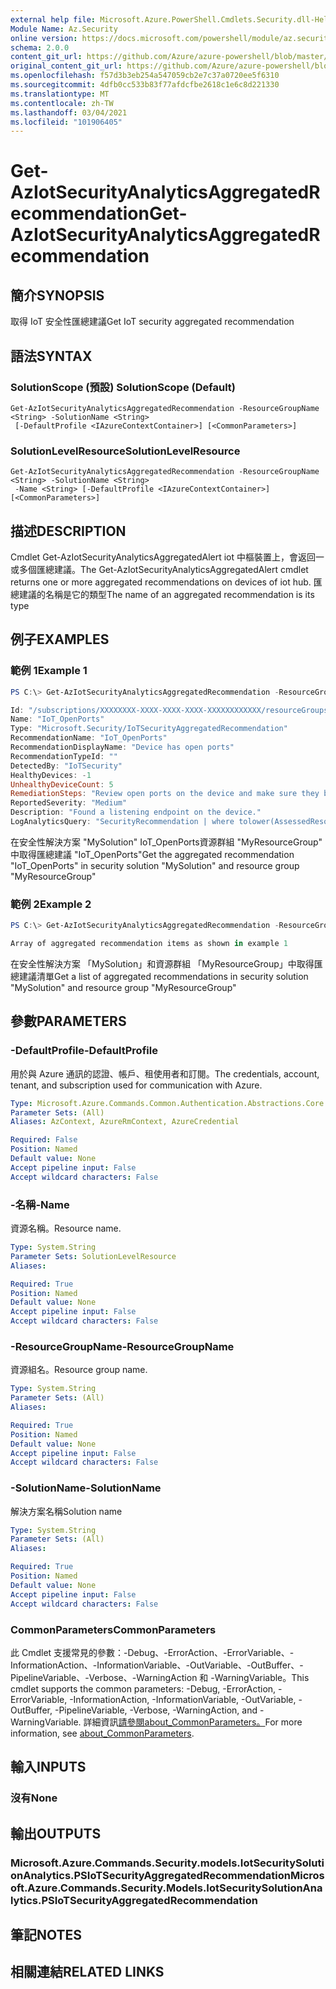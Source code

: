 ```yaml
---
external help file: Microsoft.Azure.PowerShell.Cmdlets.Security.dll-Help.xml
Module Name: Az.Security
online version: https://docs.microsoft.com/powershell/module/az.security/Get-AzIotSecurityAnalyticsAggregatedRecommendation
schema: 2.0.0
content_git_url: https://github.com/Azure/azure-powershell/blob/master/src/Security/Security/help/Get-AzIotSecurityAnalyticsAggregatedRecommendation.md
original_content_git_url: https://github.com/Azure/azure-powershell/blob/master/src/Security/Security/help/Get-AzIotSecurityAnalyticsAggregatedRecommendation.md
ms.openlocfilehash: f57d3b3eb254a547059cb2e7c37a0720ee5f6310
ms.sourcegitcommit: 4dfb0cc533b83f77afdcfbe2618c1e6c8d221330
ms.translationtype: MT
ms.contentlocale: zh-TW
ms.lasthandoff: 03/04/2021
ms.locfileid: "101906405"
---
```

# <span data-ttu-id="f2793-101">Get-AzIotSecurityAnalyticsAggregatedRecommendation</span><span class="sxs-lookup"><span data-stu-id="f2793-101">Get-AzIotSecurityAnalyticsAggregatedRecommendation</span></span>

## <span data-ttu-id="f2793-102">簡介</span><span class="sxs-lookup"><span data-stu-id="f2793-102">SYNOPSIS</span></span>
<span data-ttu-id="f2793-103">取得 IoT 安全性匯總建議</span><span class="sxs-lookup"><span data-stu-id="f2793-103">Get IoT security aggregated recommendation</span></span>

## <span data-ttu-id="f2793-104">語法</span><span class="sxs-lookup"><span data-stu-id="f2793-104">SYNTAX</span></span>

### <span data-ttu-id="f2793-105">SolutionScope (預設) </span><span class="sxs-lookup"><span data-stu-id="f2793-105">SolutionScope (Default)</span></span>
```
Get-AzIotSecurityAnalyticsAggregatedRecommendation -ResourceGroupName <String> -SolutionName <String>
 [-DefaultProfile <IAzureContextContainer>] [<CommonParameters>]
```

### <span data-ttu-id="f2793-106">SolutionLevelResource</span><span class="sxs-lookup"><span data-stu-id="f2793-106">SolutionLevelResource</span></span>
```
Get-AzIotSecurityAnalyticsAggregatedRecommendation -ResourceGroupName <String> -SolutionName <String>
 -Name <String> [-DefaultProfile <IAzureContextContainer>] [<CommonParameters>]
```

## <span data-ttu-id="f2793-107">描述</span><span class="sxs-lookup"><span data-stu-id="f2793-107">DESCRIPTION</span></span>
<span data-ttu-id="f2793-108">Cmdlet Get-AzIotSecurityAnalyticsAggregatedAlert iot 中樞裝置上，會返回一或多個匯總建議。</span><span class="sxs-lookup"><span data-stu-id="f2793-108">The Get-AzIotSecurityAnalyticsAggregatedAlert cmdlet returns one or more aggregated recommendations on devices of iot hub.</span></span> <span data-ttu-id="f2793-109">匯總建議的名稱是它的類型</span><span class="sxs-lookup"><span data-stu-id="f2793-109">The name of an aggregated recommendation is its type</span></span>

## <span data-ttu-id="f2793-110">例子</span><span class="sxs-lookup"><span data-stu-id="f2793-110">EXAMPLES</span></span>

### <span data-ttu-id="f2793-111">範例 1</span><span class="sxs-lookup"><span data-stu-id="f2793-111">Example 1</span></span>
```powershell
PS C:\> Get-AzIotSecurityAnalyticsAggregatedRecommendation -ResourceGroupName "MyResourceGroup" -SolutionName "MySolution" -Name IoT_OpenPorts

Id: "/subscriptions/XXXXXXXX-XXXX-XXXX-XXXX-XXXXXXXXXXXX/resourceGroups/MyResourceGroup/providers/Microsoft.Security/iotSecuritySolutions/MySolution/analyticsModels/default/aggregatedRecommendations/IoT_OpenPorts"
Name: "IoT_OpenPorts"
Type: "Microsoft.Security/IoTSecurityAggregatedRecommendation"
RecommendationName: "IoT_OpenPorts"
RecommendationDisplayName: "Device has open ports"
RecommendationTypeId: ""
DetectedBy: "IoTSecurity"
HealthyDevices: -1
UnhealthyDeviceCount: 5
RemediationSteps: "Review open ports on the device and make sure they belong to legitimate and necessary processes for the device to function correctly."
ReportedSeverity: "Medium"
Description: "Found a listening endpoint on the device."
LogAnalyticsQuery: "SecurityRecommendation | where tolower(AssessedResourceId) == tolower('/subscriptions/075423e9-7d33-4166-8bdf-3920b04e3735/resourcegroups/iot-hub-demo/providers/microsoft.devices/iothubs/ascforiot-demo') and tolower(RecommendationName) == tolower('IoT_OpenPorts') and TimeGenerated  < now()"
```

<span data-ttu-id="f2793-112">在安全性解決方案 "MySolution" IoT_OpenPorts資源群組 "MyResourceGroup" 中取得匯總建議 "IoT_OpenPorts"</span><span class="sxs-lookup"><span data-stu-id="f2793-112">Get the aggregated recommendation "IoT_OpenPorts" in security solution "MySolution" and resource group "MyResourceGroup"</span></span>

### <span data-ttu-id="f2793-113">範例 2</span><span class="sxs-lookup"><span data-stu-id="f2793-113">Example 2</span></span>
```powershell
PS C:\> Get-AzIotSecurityAnalyticsAggregatedRecommendation -ResourceGroupName "MyResourceGroup" -SolutionName "MySolution"

Array of aggregated recommendation items as shown in example 1
```

<span data-ttu-id="f2793-114">在安全性解決方案 「MySolution」和資源群組 「MyResourceGroup」中取得匯總建議清單</span><span class="sxs-lookup"><span data-stu-id="f2793-114">Get a list of aggregated recommendations in security solution "MySolution" and resource group "MyResourceGroup"</span></span>

## <span data-ttu-id="f2793-115">參數</span><span class="sxs-lookup"><span data-stu-id="f2793-115">PARAMETERS</span></span>

### <span data-ttu-id="f2793-116">-DefaultProfile</span><span class="sxs-lookup"><span data-stu-id="f2793-116">-DefaultProfile</span></span>
<span data-ttu-id="f2793-117">用於與 Azure 通訊的認證、帳戶、租使用者和訂閱。</span><span class="sxs-lookup"><span data-stu-id="f2793-117">The credentials, account, tenant, and subscription used for communication with Azure.</span></span>

```yaml
Type: Microsoft.Azure.Commands.Common.Authentication.Abstractions.Core.IAzureContextContainer
Parameter Sets: (All)
Aliases: AzContext, AzureRmContext, AzureCredential

Required: False
Position: Named
Default value: None
Accept pipeline input: False
Accept wildcard characters: False
```

### <span data-ttu-id="f2793-118">-名稱</span><span class="sxs-lookup"><span data-stu-id="f2793-118">-Name</span></span>
<span data-ttu-id="f2793-119">資源名稱。</span><span class="sxs-lookup"><span data-stu-id="f2793-119">Resource name.</span></span>

```yaml
Type: System.String
Parameter Sets: SolutionLevelResource
Aliases:

Required: True
Position: Named
Default value: None
Accept pipeline input: False
Accept wildcard characters: False
```

### <span data-ttu-id="f2793-120">-ResourceGroupName</span><span class="sxs-lookup"><span data-stu-id="f2793-120">-ResourceGroupName</span></span>
<span data-ttu-id="f2793-121">資源組名。</span><span class="sxs-lookup"><span data-stu-id="f2793-121">Resource group name.</span></span>

```yaml
Type: System.String
Parameter Sets: (All)
Aliases:

Required: True
Position: Named
Default value: None
Accept pipeline input: False
Accept wildcard characters: False
```

### <span data-ttu-id="f2793-122">-SolutionName</span><span class="sxs-lookup"><span data-stu-id="f2793-122">-SolutionName</span></span>
<span data-ttu-id="f2793-123">解決方案名稱</span><span class="sxs-lookup"><span data-stu-id="f2793-123">Solution name</span></span>

```yaml
Type: System.String
Parameter Sets: (All)
Aliases:

Required: True
Position: Named
Default value: None
Accept pipeline input: False
Accept wildcard characters: False
```

### <span data-ttu-id="f2793-124">CommonParameters</span><span class="sxs-lookup"><span data-stu-id="f2793-124">CommonParameters</span></span>
<span data-ttu-id="f2793-125">此 Cmdlet 支援常見的參數：-Debug、-ErrorAction、-ErrorVariable、-InformationAction、-InformationVariable、-OutVariable、-OutBuffer、-PipelineVariable、-Verbose、-WarningAction 和 -WarningVariable。</span><span class="sxs-lookup"><span data-stu-id="f2793-125">This cmdlet supports the common parameters: -Debug, -ErrorAction, -ErrorVariable, -InformationAction, -InformationVariable, -OutVariable, -OutBuffer, -PipelineVariable, -Verbose, -WarningAction, and -WarningVariable.</span></span> <span data-ttu-id="f2793-126">詳細資訊[請參閱about_CommonParameters。](http://go.microsoft.com/fwlink/?LinkID=113216)</span><span class="sxs-lookup"><span data-stu-id="f2793-126">For more information, see [about_CommonParameters](http://go.microsoft.com/fwlink/?LinkID=113216).</span></span>

## <span data-ttu-id="f2793-127">輸入</span><span class="sxs-lookup"><span data-stu-id="f2793-127">INPUTS</span></span>

### <span data-ttu-id="f2793-128">沒有</span><span class="sxs-lookup"><span data-stu-id="f2793-128">None</span></span>

## <span data-ttu-id="f2793-129">輸出</span><span class="sxs-lookup"><span data-stu-id="f2793-129">OUTPUTS</span></span>

### <span data-ttu-id="f2793-130">Microsoft.Azure.Commands.Security.models.IotSecuritySolutionAnalytics.PSIoTSecurityAggregatedRecommendation</span><span class="sxs-lookup"><span data-stu-id="f2793-130">Microsoft.Azure.Commands.Security.Models.IotSecuritySolutionAnalytics.PSIoTSecurityAggregatedRecommendation</span></span>

## <span data-ttu-id="f2793-131">筆記</span><span class="sxs-lookup"><span data-stu-id="f2793-131">NOTES</span></span>

## <span data-ttu-id="f2793-132">相關連結</span><span class="sxs-lookup"><span data-stu-id="f2793-132">RELATED LINKS</span></span>
